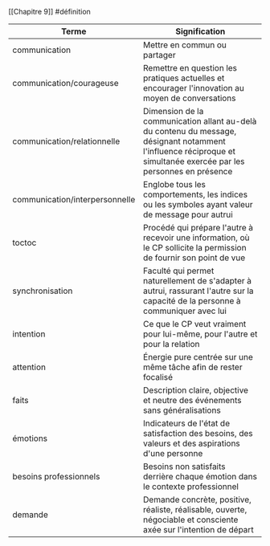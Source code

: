 
[[Chapitre 9]]
#définition

| Terme                | Signification                                                                                                                                                                                                                              |
|----------------------|-------------------------------------------------------------------------------------------------------------------------------------------------------------------------------------------------------------------------------------------|
| communication        | Mettre en commun ou partager                                                                                                                                                                                                               |
| communication/courageuse  | Remettre en question les pratiques actuelles et encourager l'innovation au moyen de conversations                                                                                                                                              |
| communication/relationnelle  | Dimension de la communication allant au-delà du contenu du message, désignant notamment l'influence réciproque et simultanée exercée par les personnes en présence                                                                                                           |
| communication/interpersonnelle  | Englobe tous les comportements, les indices ou les symboles ayant valeur de message pour autrui                                                                                                                                               |
| toctoc               | Procédé qui prépare l'autre à recevoir une information, où le CP sollicite la permission de fournir son point de vue                                                                                                                       |
| synchronisation      | Faculté qui permet naturellement de s'adapter à autrui, rassurant l'autre sur la capacité de la personne à communiquer avec lui                                                                                                             |
| intention             | Ce que le CP veut vraiment pour lui-même, pour l'autre et pour la relation                                                                                                                                                                 |
| attention            | Énergie pure centrée sur une même tâche afin de rester focalisé                                                                                                                                                                            |
| faits                | Description claire, objective et neutre des événements sans généralisations                                                                                                                                                                |
| émotions             | Indicateurs de l'état de satisfaction des besoins, des valeurs et des aspirations d'une personne                                                                                                                                          |
| besoins professionnels   | Besoins non satisfaits derrière chaque émotion dans le contexte professionnel                                                                                                                                                             |
| demande              | Demande concrète, positive, réaliste, réalisable, ouverte, négociable et consciente axée sur l'intention de départ                                                                                                                       |